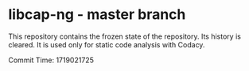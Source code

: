 # libcap-ng - master branch

This repository contains the frozen state of the repository.
Its history is cleared. It is used only for static code
analysis with Codacy.

Commit Time: 1719021725
